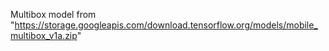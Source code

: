 Multibox model from "https://storage.googleapis.com/download.tensorflow.org/models/mobile_multibox_v1a.zip"